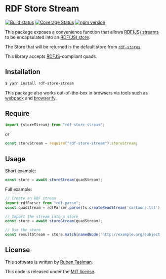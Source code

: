 # RDF Store Stream

[![Build status](https://github.com/rubensworks/rdf-store-stream.js/workflows/CI/badge.svg)](https://github.com/rubensworks/rdf-store-stream.js/actions?query=workflow%3ACI)
[![Coverage Status](https://coveralls.io/repos/github/rubensworks/rdf-store-stream.js/badge.svg?branch=master)](https://coveralls.io/github/rubensworks/rdf-store-stream.js?branch=master)
[![npm version](https://badge.fury.io/js/rdf-store-stream.svg)](https://www.npmjs.com/package/rdf-store-stream)

This package exposes a convenience function that allows [RDF(JS) streams](http://rdf.js.org/stream-spec/#stream-interface)
to be encapsulated into an [RDF(JS) store](http://rdf.js.org/stream-spec/#store-interface).

The Store that will be returned is the default store from [`rdf-stores`](https://www.npmjs.com/package/rdf-stores).

This library accepts [RDFJS](http://rdf.js.org/)-compliant quads.

## Installation

```bash
$ yarn install rdf-store-stream
```

This package also works out-of-the-box in browsers via tools such as [webpack](https://webpack.js.org/) and [browserify](http://browserify.org/).

## Require

```javascript
import {storeStream} from "rdf-store-stream";
```

_or_

```javascript
const storeStream = require("rdf-store-stream").storeStream;
```

## Usage

Short example:

```javascript
const store = await storeStream(quadStream);
```

Full example:

```javascript
// Create an RDF stream
import rdfParser from "rdf-parse";
const quadStream = rdfParser.parse(fs.createReadStream('cartoons.ttl'), { contentType: 'text/turtle' });

// Import the stream into a store
const store = await storeStream(quadStream);

// Use the store
const resultStream = store.match(namedNode('http://example.org/subject'));
```

## License
This software is written by [Ruben Taelman](http://rubensworks.net/).

This code is released under the [MIT license](http://opensource.org/licenses/MIT).

